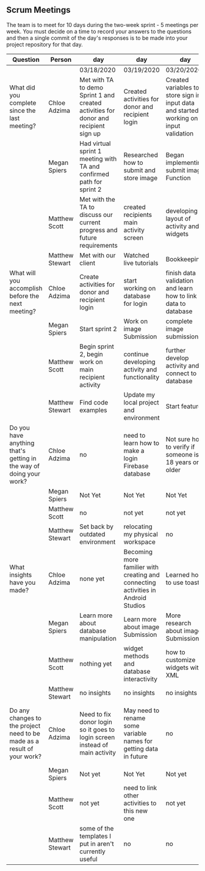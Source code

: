 ## Scrum Meetings
The team is to meet for 10 days during the two-week sprint - 5 meetings per week. You must decide on a time to record your answers to the questions and then a single commit of the day's responses is to be made into your project repository for that day.

Question    |          Person                                             | day | day | day | day | day | day | day |day | day | day |
------------|---------------------------------------------------------------------|-----|-----|-----|-----|-----|-----|-----|----|-----|-----|            
| | | 03/18/2020 | 03/19/2020 | 03/20/2020 | 03/25/2020 | | | | | | |                                
| What did you complete since the last meeting? | Chloe Adzima | Met with TA to demo Sprint 1 and created activities for donor and recipient sign up | Created activities for donor and recipient login | Created variables to store sign in input data and started working on input validation | Create signup and login database
|            | Megan Spiers | Had virtual sprint 1 meeting with TA and confirmed path for sprint 2 | Researched how to submit and store image | Began implementing submit image Function | Began work on edit function 
|            | Matthew Scott |  Met with the TA to discuss our current progress and future requirements | created recipients main activity screen| developing layout of activity and widgets
|            | Matthew Stewart |  Met with our client  |  Watched live tutorials  |  Bookkeeping  
| What will you accomplish before the next meeting? | Chloe Adzima | Create activities for donor and recipient login | start working on database for login | finish data validation and learn how to link data to database | connect user database with the item database
|            | Megan Spiers | Start sprint 2 | Work on image Submission | complete image submission | complete edit function 
|            | Matthew Scott |   Begin sprint 2, begin work on main recipient activity | continue developing activity and functionality | further develop activity and connect to database
|            | Matthew Stewart |  Find code examples  |  Update my local project and environment  |  Start feature  
| Do you have anything that's getting in the way of doing your work? | Chloe Adzima | no | need to learn how to make a login Firebase database | Not sure how to verify if someone is 18 years or older | no
|            | Megan Spiers | Not Yet | Not Yet | Not Yet | no
|            | Matthew Scott |   no | not yet | not yet
|            | Matthew Stewart |  Set back by outdated environment  |  relocating my physical workspace  |  no
| What insights have you made? |Chloe Adzima | none yet | Becoming more familier with creating and connecting activities in Android Studios | Learned how to use toast | Know how to create a new user account in firebase
|            | Megan Spiers | Learn more about database manipulation | Learn more about image Submission | More research about image Submission | activities can be reusable 
|            | Matthew Scott |   nothing yet | widget methods and database interactivity | how to customize widgets with XML
|            | Matthew Stewart |  no insights  |  no insights  |  no insights
| Do any changes to the project need to be made as a result of your work? |Chloe Adzima | Need to fix donor login so it goes to login screen instead of main activity | May need to rename some variable names for getting data in future | no | need to update donor main activity to connect new item with a certain user
|            | Megan Spiers | Not yet | Not Yet | Not yet | no
|            | Matthew Scott |   not yet | need to link other activities to this new one | not yet
|            | Matthew Stewart |  some of the templates I put in aren't currently useful  |  no  |  no  
